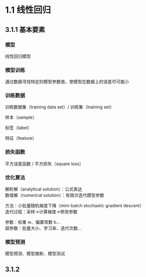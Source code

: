 # 1.1 线性回归
## 3.1.1 基本要素
### 模型
线性回归模型
### 模型训练
通过数据寻找特定的模型参数值，使模型在数据上的误差尽可能小
### 训练数据
训练数据集（training data set）/ 训练集（training set）  

样本（sample）  

标签（label）  

特征（feature）
### 损失函数
平方误差函数 / 平方损失（square loss）
### 优化算法
解析解（analytical solution）：公式表达  
数值解（numerical solution）：有限次迭代模型参数  

方法：小批量随机梯度下降（mini-batch stochastic gradient descent）  
迭代过程：采样->计算梯度->修改参数  

参数：权重 w、偏置常数 b...  
超参数：批量大小、学习率、迭代次数...
### 模型预测
模型预测、模型推断、模型测试
## 3.1.2 
